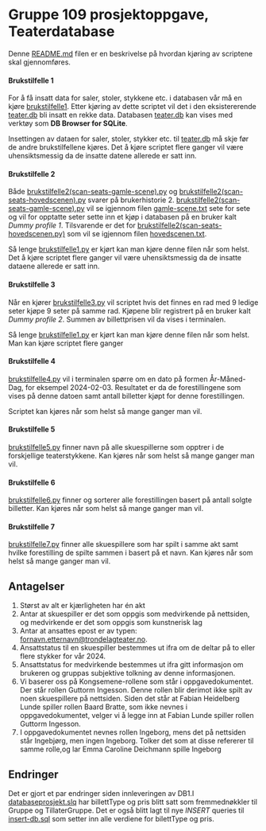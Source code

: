 # Gruppe 109 prosjektoppgave, Teaterdatabase

Denne [README.md](./README.md) filen er en beskrivelse på hvordan kjøring av scriptene skal gjennomføres. 

#### Brukstilfelle 1

For å få insatt data for saler, stoler, stykkene etc. i databasen vår må en kjøre [brukstilfelle1](./brukstilfelle1.py). Etter kjøring av dette scriptet vil det i den eksistererende [teater.db](./teater.db) bli insatt en rekke data. Databasen [teater.db](./teater.db) kan vises med verktøy som **DB Browser for SQLite**.

Insettingen av dataen for saler, stoler, stykker etc. til [teater.db](./teater.db) må skje før de andre brukstilfellene kjøres. Det å kjøre scriptet flere ganger vil være uhensiktsmessig da de insatte datene allerede er satt inn.

#### Brukstilfelle 2

Både [brukstilfelle2(scan-seats-gamle-scene).py](./brukstilfelle2(scan-seats-gamle-scene).py) og [brukstilfelle2(scan-seats-hovedscenen).py](./brukstilfelle2(scan-seats-hovedscenen).py) svarer på brukerhistorie 2. [brukstilfelle2(scan-seats-gamle-scene).py](./brukstilfelle2(scan-seats-gamle-scene).py) vil se igjennom filen [gamle-scene.txt](./gamle-scene.txt) sete for sete og vil for opptatte seter sette inn et kjøp i databasen på en bruker kalt *Dummy profile 1*. Tilsvarende er det for [brukstilfelle2(scan-seats-hovedscenen.py)](./brukstilfelle2(scan-seats-hovedscenen).py) som vil se igjennom filen [hovedscenen.txt](./hovedscenen.txt).

Så lenge [brukstilfelle1.py](./brukstilfelle1.py) er kjørt kan man kjøre denne filen når som  helst. Det å kjøre scriptet flere ganger vil være uhensiktsmessig da de insatte dataene allerede er satt inn.

#### Brukstilfelle 3

Når en kjører [brukstilfelle3.py](./brukstilfelle3.py) vil scriptet hvis det finnes en rad med 9 ledige seter kjøpe 9 seter på samme rad. Kjøpene blir registrert på en bruker kalt *Dummy profile 2*. Summen av billettprisen vil da vises i terminalen.

Så lenge [brukstilfelle1.py](./brukstilfelle1.py) er kjørt kan man kjøre denne filen når som  helst. Man kan kjøre scriptet flere ganger

#### Brukstilfelle 4

[brukstilfelle4.py](./brukstilfelle3.py) vil i terminalen spørre om en dato på formen År-Måned-Dag, for eksempel 2024-02-03. Resultatet er da de forestillingene som vises på denne datoen samt antall billetter kjøpt for denne forestillingen.

Scriptet kan kjøres når som helst så mange ganger man vil.

#### Brukstilfelle 5

[brukstilfelle5.py](./brukstilfelle5.py) finner navn på alle skuespillerne som opptrer i de forskjellige teaterstykkene. Kan kjøres når som helst så mange ganger man vil.

#### Brukstilfelle 6

[brukstilfelle6.py](./brukstilfelle6.py) finner og sorterer alle forestillingen basert på antall solgte billetter. Kan kjøres når som helst så mange ganger man vil.

#### Brukstilfelle 7

[brukstilfelle7.py](./brukstilfelle7.py) finner alle skuespillere som har spilt i samme akt samt hvilke forestilling de spilte sammen i basert på et navn. Kan kjøres når som helst så mange ganger man vil.


## Antagelser

1. Størst av alt er kjærligheten har én akt
2. Antar at skuespiller er det som oppgis som medvirkende på nettsiden, og medvirkende er det som oppgis som kunstnerisk lag
3. Antar at ansattes epost er av typen: fornavn.etternavn@trondelagteater.no.
4. Ansattstatus til en skuespiller bestemmes ut ifra om de deltar på to eller flere stykker for vår 2024.
5. Ansattstatus for medvirkende bestemmes ut ifra gitt informasjon om brukeren og gruppas subjektive tolkning av denne informasjonen.
6. Vi baserer oss på Kongsemene-rollene som står i oppgavedokumentet. Der står rollen Guttorm Ingesson. Denne rollen blir derimot ikke spilt av noen skuespillere på nettsiden. Siden det står at Fabian Heidelberg Lunde spiller rollen Baard Bratte, som ikke nevnes i oppgavedokumentet, velger vi å legge inn at Fabian Lunde spiller rollen Guttorm Ingesson.
7. I oppgavedokumentet nevnes rollen Ingeborg, mens det på nettsiden står Ingebjørg, men ingen Ingeborg. Tolker det som at disse refererer til samme rolle,og lar Emma Caroline Deichmann spille Ingeborg

## Endringer

Det er gjort et par endringer siden innleveringen av DB1.I [databaseprosjekt.slq](./databaseprosjekt.sql) har billettType og pris blitt satt som fremmednøkkler til Gruppe og TillaterGruppe. Det er også blitt lagt til nye *INSERT* queries til [insert-db.sql](./insert-db.sql) som setter inn alle verdiene for bilettType og pris.

